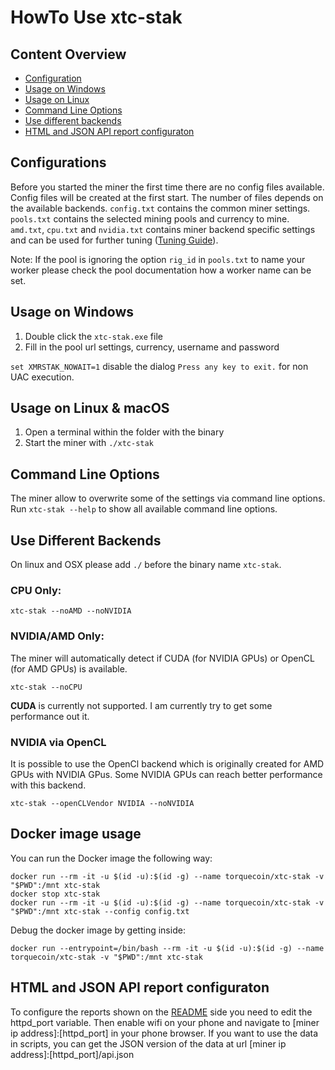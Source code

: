 # HowTo Use xtc-stak

## Content Overview
* [Configuration](#configuration)
* [Usage on Windows](#usage-on-windows)
* [Usage on Linux](#usage-on-linux)
* [Command Line Options](#command-line-options)
* [Use different backends](#use-different-backends)
* [HTML and JSON API report configuraton](#html-and-json-api-report-configuraton)

## Configurations

Before you started the miner the first time there are no config files available.
Config files will be created at the first start.
The number of files depends on the available backends.
`config.txt` contains the common miner settings.
`pools.txt` contains the selected mining pools and currency to mine.
`amd.txt`, `cpu.txt` and `nvidia.txt` contains miner backend specific settings and can be used for further tuning ([Tuning Guide](tuning.md)).

Note: If the pool is ignoring the option `rig_id` in `pools.txt` to name your worker please check the pool documentation how a worker name can be set.

## Usage on Windows
1) Double click the `xtc-stak.exe` file
2) Fill in the pool url settings, currency, username and password

`set XMRSTAK_NOWAIT=1` disable the dialog `Press any key to exit.` for non UAC execution.


## Usage on Linux & macOS
1) Open a terminal within the folder with the binary
2) Start the miner with `./xtc-stak`

## Command Line Options

The miner allow to overwrite some of the settings via command line options.
Run `xtc-stak --help` to show all available command line options.

## Use Different Backends

On linux and OSX please add `./` before the binary name `xtc-stak`.

### CPU Only:
```
xtc-stak --noAMD --noNVIDIA
```

### NVIDIA/AMD Only:

The miner will automatically detect if CUDA (for NVIDIA GPUs) or OpenCL (for AMD GPUs) is available.

```
xtc-stak --noCPU
```
**CUDA** is currently not supported. I am currently try to get some performance out it.

### NVIDIA via OpenCL

It is possible to use the OpenCl backend which is originally created for AMD GPUs with NVIDIA GPus.
Some NVIDIA GPUs can reach better performance with this backend.

```
xtc-stak --openCLVendor NVIDIA --noNVIDIA
```

## Docker image usage

You can run the Docker image the following way:

```
docker run --rm -it -u $(id -u):$(id -g) --name torquecoin/xtc-stak -v "$PWD":/mnt xtc-stak
docker stop xtc-stak
docker run --rm -it -u $(id -u):$(id -g) --name torquecoin/xtc-stak -v "$PWD":/mnt xtc-stak --config config.txt
```

Debug the docker image by getting inside:

```
docker run --entrypoint=/bin/bash --rm -it -u $(id -u):$(id -g) --name torquecoin/xtc-stak -v "$PWD":/mnt xtc-stak
```

## HTML and JSON API report configuraton

To configure the reports shown on the [README](../README.md) side you need to edit the httpd_port variable. Then enable wifi on your phone and navigate to [miner ip address]:[httpd_port] in your phone browser. If you want to use the data in scripts, you can get the JSON version of the data at url [miner ip address]:[httpd_port]/api.json
